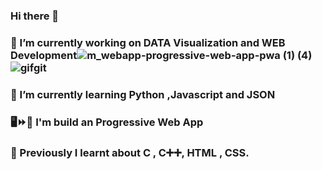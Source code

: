 ### Hi there 👋
### 🔭 I’m currently working on DATA Visualization and WEB Development![m_webapp-progressive-web-app-pwa (1) (4)](https://user-images.githubusercontent.com/68476475/114378519-69b04180-9ba5-11eb-93a8-3cfcdd903120.png)![gifgit](https://user-images.githubusercontent.com/68476475/114378040-edb5f980-9ba4-11eb-8d46-753d1366075b.gif)




### 🌱 I’m currently learning Python ,Javascript and JSON 
### 🖥️⏩📱 I'm build an Progressive Web App
### 📙 Previously I learnt about C , C➕➕, HTML , CSS.
<!-- 👯 I’m looking to collaborate on ...
- 🤔 I’m looking for help with ...
- 💬 Ask me about ...
- 📫 How to reach me: ...
- 😄 Pronouns: ...
- ⚡ Fun fact: ...
-->

